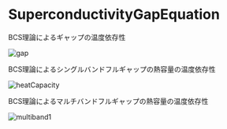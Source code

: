 # SuperconductivityGapEquation

BCS理論によるギャップの温度依存性

![gap](https://github.com/nabla27/SuperconductivityGapEquation/assets/63175080/6be53a19-8321-4d7e-944a-83c087f0d85a)

BCS理論によるシングルバンドフルギャップの熱容量の温度依存性

![heatCapacity](https://github.com/nabla27/SuperconductivityGapEquation/assets/63175080/063c4ca0-2aa5-427f-9d6e-967a08aa262b)

BCS理論によるマルチバンドフルギャップの熱容量の温度依存性

![multiband1](https://github.com/nabla27/SuperconductivityGapEquation/assets/63175080/d5fc54ba-21ff-4fc6-bf79-3ae3d1835e7c)
